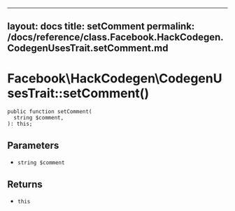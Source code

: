 
***

layout: docs
title: setComment
permalink: /docs/reference/class.Facebook.HackCodegen.CodegenUsesTrait.setComment.md
---







# Facebook\\HackCodegen\\CodegenUsesTrait::setComment()




``` Hack
public function setComment(
  string $comment,
): this;
```




## Parameters




* ` string $comment `




## Returns




- ` this `